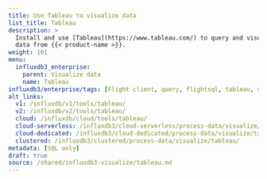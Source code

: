 ```yaml
---
title: Use Tableau to visualize data
list_title: Tableau
description: >
  Install and use [Tableau](https://www.tableau.com/) to query and visualize
  data from {{< product-name >}}.
weight: 101
menu:
  influxdb3_enterprise:
    parent: Visualize data
    name: Tableau
influxdb3/enterprise/tags: [Flight client, query, flightsql, tableau, sql]
alt_links:
  v1: /influxdb/v1/tools/tableau/
  v2: /influxdb/v2/tools/tableau/
  cloud: /influxdb/cloud/tools/tableau/
  cloud-serverless: /influxdb3/cloud-serverless/process-data/visualize/tableau/
  cloud-dedicated: /influxdb3/cloud-dedicated/process-data/visualize/tableau/
  clustered: /influxdb3/clustered/process-data/visualize/tableau/
metadata: [SQL only]
draft: true 
source: /shared/influxdb3-visualize/tableau.md
---
```


<!--
The content of this file is at content/shared/influxdb3-visualize/tableau.md
-->
